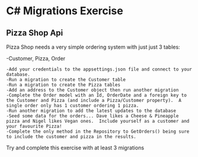 # C# Migrations Exercise

## Pizza Shop Api

Pizza Shop needs a very simple ordering system with just just 3 tables:

-Customer, Pizza, Order  

```
-Add your credentials to the appsettings.json file and connect to your database.  
-Run a migration to create the Customer table
-Run a migration to create the Pizza tables
-Add an address to the Customer object then run another migration 
-Complete the Order model with an Id, OrderDate and a foreign key to the Customer and Pizza (and include a Pizza/Customer property).  A single order only has 1 customer ordering 1 pizza.
-Run another migration to add the latest updates to the database
-Seed some data for the orders... Dave likes a Cheese & Pineapple pizza and Nigel likes Vegan ones.  Include yourself as a customer and your favourite Pizza!
-Complete the only method in the Repository to GetOrders() being sure to include the customer and pizza in the results.
```

Try and complete this exercise with at least 3 migrations
